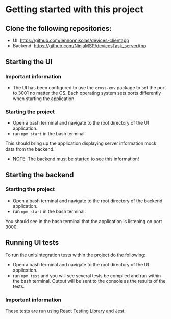 # Getting started with this project

## Clone the following repositories:
- UI: https://github.com/lennonnikolas/devices-clientapp
- Backend: https://github.com/NinjaMSP/devicesTask_serverApp 

## Starting the UI
### Important information
- The UI has been configured to use the `cross-env` package to set the port to 3001 no matter the OS. Each operating system sets ports differently when starting the application.

### Starting the project
- Open a bash terminal and navigate to the root directory of the UI application.
- run `npm start` in the bash terminal.

This should bring up the application displaying server information mock data from the backend.

- NOTE: The backend must be started to see this information!


## Starting the backend
### Starting the project
- Open a bash terminal and navigate to the root directory of the backend application.
- run `npm start` in the bash terminal.

You should see in the bash terminal that the application is listening on port 3000. 

## Running UI tests
To run the unit/integration tests within the project do the following:
- Open a bash terminal and navigate to the root directory of the UI application.
- run `npm test` and you will see several tests be compiled and run within the bash terminal. Output will be sent to the console as the results of the tests. 

### Important information
These tests are run using React Testing Library and Jest.